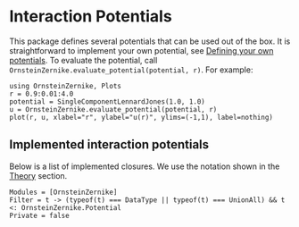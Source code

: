 # Interaction Potentials

This package defines several potentials that can be used out of the box. It is straightforward to implement your own potential, see [Defining your own potentials](@ref). To evaluate the potential, call `OrnsteinZernike.evaluate_potential(potential, r)`. For example:

```@example
using OrnsteinZernike, Plots
r = 0.9:0.01:4.0
potential = SingleComponentLennardJones(1.0, 1.0)
u = OrnsteinZernike.evaluate_potential(potential, r)
plot(r, u, xlabel="r", ylabel="u(r)", ylims=(-1,1), label=nothing)
```

## Implemented interaction potentials
Below is a list of implemented closures. We use the notation shown in the [Theory](@ref) section.

```@autodocs
Modules = [OrnsteinZernike]
Filter = t -> (typeof(t) === DataType || typeof(t) === UnionAll) && t <: OrnsteinZernike.Potential
Private = false
```